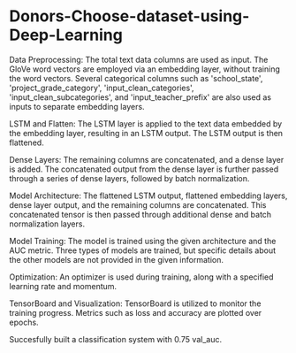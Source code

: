 # Donors-Choose-dataset-using-Deep-Learning
Data Preprocessing: The total text data columns are used as input. The GloVe word vectors are employed via an embedding layer, without training the word vectors. Several categorical columns such as 'school_state', 'project_grade_category', 'input_clean_categories', 'input_clean_subcategories', and 'input_teacher_prefix' are also used as inputs to separate embedding layers.

LSTM and Flatten: The LSTM layer is applied to the text data embedded by the embedding layer, resulting in an LSTM output. The LSTM output is then flattened.

Dense Layers: The remaining columns are concatenated, and a dense layer is added. The concatenated output from the dense layer is further passed through a series of dense layers, followed by batch normalization.

Model Architecture: The flattened LSTM output, flattened embedding layers, dense layer output, and the remaining columns are concatenated. This concatenated tensor is then passed through additional dense and batch normalization layers.

Model Training: The model is trained using the given architecture and the AUC metric. Three types of models are trained, but specific details about the other models are not provided in the given information.

Optimization: An optimizer is used during training, along with a specified learning rate and momentum.

TensorBoard and Visualization: TensorBoard is utilized to monitor the training progress. Metrics such as loss and accuracy are plotted over epochs.

Succesfully built a classification system with 0.75 val_auc.
